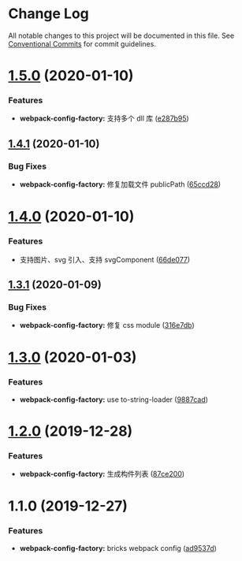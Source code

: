 # Change Log

All notable changes to this project will be documented in this file.
See [Conventional Commits](https://conventionalcommits.org) for commit guidelines.

# [1.5.0](https://github.com/tinytot1/tools/compare/@tinytot/webpack-config-factory@1.4.1...@tinytot/webpack-config-factory@1.5.0) (2020-01-10)

### Features

- **webpack-config-factory:** 支持多个 dll 库 ([e287b95](https://github.com/tinytot1/tools/commit/e287b954952dd63eda2a381e36544b86dd678c20))

## [1.4.1](https://github.com/tinytot1/tools/compare/@tinytot/webpack-config-factory@1.4.0...@tinytot/webpack-config-factory@1.4.1) (2020-01-10)

### Bug Fixes

- **webpack-config-factory:** 修复加载文件 publicPath ([65ccd28](https://github.com/tinytot1/tools/commit/65ccd28c15300c2b64ad6b2c70167ffc084a060d))

# [1.4.0](https://github.com/tinytot1/tools/compare/@tinytot/webpack-config-factory@1.3.1...@tinytot/webpack-config-factory@1.4.0) (2020-01-10)

### Features

- 支持图片、svg 引入、支持 svgComponent ([66de077](https://github.com/tinytot1/tools/commit/66de0774926d434e9f7b641641d9e3233ddb4470))

## [1.3.1](https://github.com/tinytot1/tools/compare/@tinytot/webpack-config-factory@1.3.0...@tinytot/webpack-config-factory@1.3.1) (2020-01-09)

### Bug Fixes

- **webpack-config-factory:** 修复 css module ([316e7db](https://github.com/tinytot1/tools/commit/316e7dbcfe92ddb8bcaf3a04116092186474fe1c))

# [1.3.0](https://github.com/tinytot1/tools/compare/@tinytot/webpack-config-factory@1.2.0...@tinytot/webpack-config-factory@1.3.0) (2020-01-03)

### Features

- **webpack-config-factory:** use to-string-loader ([9887cad](https://github.com/tinytot1/tools/commit/9887cad8b3698b14f3fc40b5a398b37dafd1bbe8))

# [1.2.0](https://github.com/tinytot1/tools/compare/@tinytot/webpack-config-factory@1.1.0...@tinytot/webpack-config-factory@1.2.0) (2019-12-28)

### Features

- **webpack-config-factory:** 生成构件列表 ([87ce200](https://github.com/tinytot1/tools/commit/87ce2008a3593911f5c6f61bc549f28b8baf3d1c))

# 1.1.0 (2019-12-27)

### Features

- **webpack-config-factory:** bricks webpack config ([ad9537d](https://github.com/tinytot1/tools/commit/ad9537db817b6b7014e9c5dd8689010dee8f64d6))
